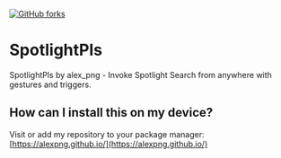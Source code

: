 [![GitHub forks](https://img.shields.io/github/license/alexPNG/SpotlightPls.svg?style=for-the-badge)](https://github.com/alexPNG/SpotlightPls/license) 
# SpotlightPls
SpotlightPls by alex_png - Invoke Spotlight Search from anywhere with gestures and triggers.

## How can I install this on my device?
Visit or add my repository to your package manager:
[https://alexpng.github.io/](https://alexpng.github.io/)
